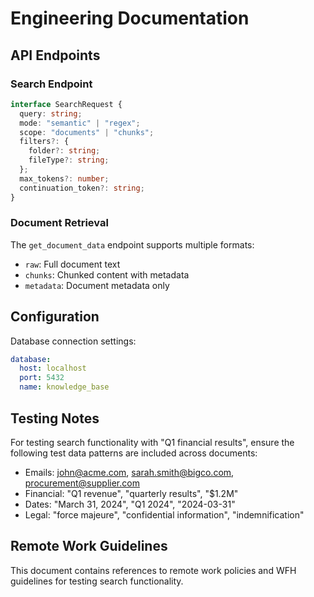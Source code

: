 # Engineering Documentation

## API Endpoints

### Search Endpoint
```typescript
interface SearchRequest {
  query: string;
  mode: "semantic" | "regex";
  scope: "documents" | "chunks";
  filters?: {
    folder?: string;
    fileType?: string;
  };
  max_tokens?: number;
  continuation_token?: string;
}
```

### Document Retrieval
The `get_document_data` endpoint supports multiple formats:
- `raw`: Full document text
- `chunks`: Chunked content with metadata
- `metadata`: Document metadata only

## Configuration

Database connection settings:
```yaml
database:
  host: localhost
  port: 5432
  name: knowledge_base
```

## Testing Notes

For testing search functionality with "Q1 financial results", ensure the following test data patterns are included across documents:
- Emails: john@acme.com, sarah.smith@bigco.com, procurement@supplier.com  
- Financial: "Q1 revenue", "quarterly results", "$1.2M"
- Dates: "March 31, 2024", "Q1 2024", "2024-03-31"
- Legal: "force majeure", "confidential information", "indemnification"

## Remote Work Guidelines

This document contains references to remote work policies and WFH guidelines for testing search functionality.
